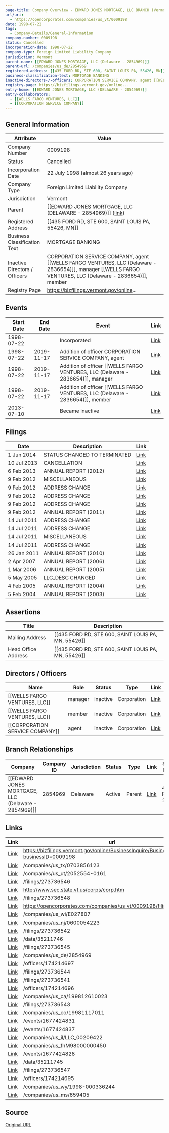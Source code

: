```yaml
---
page-title: Company Overview - EDWARD JONES MORTGAGE, LLC BRANCH (Vermont - 0009198)
url/uri:
  - https://opencorporates.com/companies/us_vt/0009198
date: 1998-07-22
tags:
  - Company-Details/General-Information
company-number: 0009198
status: Cancelled
incorporation-date: 1998-07-22
company-type: Foreign Limited Liability Company
jurisdiction: Vermont
parent-name: [[EDWARD JONES MORTGAGE, LLC (Delaware - 2854969)]]
parent-url: /companies/us_de/2854969
registered-address: [[435 FORD RD, STE 600, SAINT LOUIS PA, 55426, MN]]
business-classification-text: MORTGAGE BANKING
inactive-directors-/-officers: CORPORATION SERVICE COMPANY, agent [[WELLS FARGO VENTURES, LLC (Delaware - 2836654)]], manager [[WELLS FARGO VENTURES, LLC (Delaware - 2836654)]], member
registry-page: https://bizfilings.vermont.gov/online...
entry-home: [[EDWARD JONES MORTGAGE, LLC (DELAWARE - 2854969)]]
entry-collaborators:
  - [[WELLS FARGO VENTURES, LLC]]
  - [[CORPORATION SERVICE COMPANY]]
---
```


## General Information
| Attribute          | Value                                       |
|--------------------|---------------------------------------------|
| Company Number     | 0009198                                     |
| Status             | Cancelled                                   |
| Incorporation Date | 22 July 1998 (almost 26 years ago)          |
| Company Type       | Foreign Limited Liability Company           |
| Jurisdiction       | Vermont                                     |
| Parent             | [[EDWARD JONES MORTGAGE, LLC (DELAWARE - 2854969)]] ([link](/companies/us_de/2854969)) |
| Registered Address | [[435 FORD RD, STE 600, SAINT LOUIS PA, 55426, MN]] |
| Business Classification Text | MORTGAGE BANKING                            |
| Inactive Directors / Officers | CORPORATION SERVICE COMPANY, agent [[WELLS FARGO VENTURES, LLC (Delaware - 2836654)]], manager [[WELLS FARGO VENTURES, LLC (Delaware - 2836654)]], member |
| Registry Page      | https://bizfilings.vermont.gov/online...    |

## Events

| Start Date | End Date   | Event                                                   | Link |
|------------|------------|-------------------------------------------------------|------|
| 1998-07-22 |            | Incorporated                                            | [Link](https://opencorporates.com/events/178853573) |
| 1998-07-22 | 2019-11-17 | Addition of officer CORPORATION SERVICE COMPANY, agent  | [Link](https://opencorporates.com/events/1677424837) |
| 1998-07-22 | 2019-11-17 | Addition of officer [[WELLS FARGO VENTURES, LLC (Delaware - 2836654)]], manager  | [Link](https://opencorporates.com/events/1677424828) |
| 1998-07-22 | 2019-11-17 | Addition of officer [[WELLS FARGO VENTURES, LLC (Delaware - 2836654)]], member   | [Link](https://opencorporates.com/events/1677424831) |
| 2013-07-10 |            | Became inactive                                         | [Link](https://opencorporates.com/events/2385441654) |

## Filings
| Date        | Description                    | Link |
|-------------|--------------------------------|-------|
| 1 Jun 2014  | STATUS CHANGED TO TERMINATED   | [Link](https://opencorporates.com/filings/273736541) |
| 10 Jul 2013 | CANCELLATION                   | [Link](https://opencorporates.com/filings/273736542) |
| 6 Feb 2013  | ANNUAL REPORT (2012)           | [Link](https://opencorporates.com/filings/273736543) |
| 9 Feb 2012  | MISCELLANEOUS                  | [Link](https://opencorporates.com/filings/273736548) |
| 9 Feb 2012  | ADDRESS CHANGE                 | [Link](https://opencorporates.com/filings/273736547) |
| 9 Feb 2012  | ADDRESS CHANGE                 | [Link](https://opencorporates.com/filings/273736546) |
| 9 Feb 2012  | ADDRESS CHANGE                 | [Link](https://opencorporates.com/filings/273736545) |
| 9 Feb 2012  | ANNUAL REPORT (2011)           | [Link](https://opencorporates.com/filings/273736544) |
| 14 Jul 2011 | ADDRESS CHANGE                 | [Link](https://opencorporates.com/filings/273736552) |
| 14 Jul 2011 | ADDRESS CHANGE                 | [Link](https://opencorporates.com/filings/273736551) |
| 14 Jul 2011 | MISCELLANEOUS                  | [Link](https://opencorporates.com/filings/273736550) |
| 14 Jul 2011 | ADDRESS CHANGE                 | [Link](https://opencorporates.com/filings/273736549) |
| 26 Jan 2011 | ANNUAL REPORT (2010)           | [Link](https://opencorporates.com/filings/273736553) |
| 2 Apr 2007  | ANNUAL REPORT (2006)           | [Link](https://opencorporates.com/filings/273736554) |
| 1 Mar 2006  | ANNUAL REPORT (2005)           | [Link](https://opencorporates.com/filings/273736555) |
| 5 May 2005  | LLC_DESC CHANGED               | [Link](https://opencorporates.com/filings/273736556) |
| 4 Feb 2005  | ANNUAL REPORT (2004)           | [Link](https://opencorporates.com/filings/273736557) |
| 5 Feb 2004  | ANNUAL REPORT (2003)           | [Link](https://opencorporates.com/filings/273736558) |

## Assertions
| Title               | Description                                             |
|---------------------|---------------------------------------------------------|
| Mailing Address     | [[435 FORD RD, STE 600, SAINT LOUIS PA, MN, 55426]]     |
| Head Office Address | [[435 FORD RD, STE 600, SAINT LOUIS PA, MN, 55426]]     |

## Directors / Officers
| Name                 | Role            | Status     | Type        | Link |
|----------------------|-----------------|------------|-------------|------|
| [[WELLS FARGO VENTURES, LLC]] | manager         | inactive   | Corporation | [Link](https://opencorporates.com/officers/174214695) |
| [[WELLS FARGO VENTURES, LLC]] | member          | inactive   | Corporation | [Link](https://opencorporates.com/officers/174214696) |
| [[CORPORATION SERVICE COMPANY]] | agent           | inactive   | Corporation | [Link](https://opencorporates.com/officers/174214697) |

## Branch Relationships
| Company                       | Company ID            | Jurisdiction         | Status   | Type       | Link                                | Start Date   | End Date     | Statement Link                      |
|--------------------------------|----------------------|----------------------|----------|------------|-------------------------------------|--------------|--------------|-------------------------------------|
| [[EDWARD JONES MORTGAGE, LLC (Delaware - 2854969)]] | 2854969              | Delaware             | Active   | Parent     | [Link](https://opencorporates.com/companies/us_de/2854969) | 4 Feb 1998   | N/A          | [Statement](https://opencorporates.com/statements/312887513) |

## Links
| Link   | url                            
|--------|--------------------------------|
| [Link](https://bizfilings.vermont.gov/online/BusinessInquire/BusinessInformation?businessID=0009198) |https://bizfilings.vermont.gov/online/BusinessInquire/BusinessInformation?businessID=0009198|
| [Link](/companies/us_tx/0703856123) |/companies/us_tx/0703856123   |
| [Link](/companies/us_ut/2052554-0161) |/companies/us_ut/2052554-0161 |
| [Link](/filings/273736546) |/filings/273736546            |
| [Link](http://www.sec.state.vt.us/corps/corp.htm) |http://www.sec.state.vt.us/corps/corp.htm|
| [Link](/filings/273736548) |/filings/273736548            |
| [Link](https://opencorporates.com/companies/us_vt/0009198/filings) |https://opencorporates.com/companies/us_vt/0009198/filings|
| [Link](/companies/us_wi/E027807) |/companies/us_wi/E027807      |
| [Link](/companies/us_nj/0600054223) |/companies/us_nj/0600054223   |
| [Link](/filings/273736542) |/filings/273736542            |
| [Link](/data/35211746) |/data/35211746                |
| [Link](/filings/273736545) |/filings/273736545            |
| [Link](/companies/us_de/2854969) |/companies/us_de/2854969      |
| [Link](/officers/174214697) |/officers/174214697           |
| [Link](/filings/273736544) |/filings/273736544            |
| [Link](/filings/273736541) |/filings/273736541            |
| [Link](/officers/174214696) |/officers/174214696           |
| [Link](/companies/us_ca/199812610023) |/companies/us_ca/199812610023 |
| [Link](/filings/273736543) |/filings/273736543            |
| [Link](/companies/us_co/19981117011) |/companies/us_co/19981117011  |
| [Link](/events/1677424831) |/events/1677424831            |
| [Link](/events/1677424837) |/events/1677424837            |
| [Link](/companies/us_il/LLC_00209422) |/companies/us_il/LLC_00209422 |
| [Link](/companies/us_fl/M98000000450) |/companies/us_fl/M98000000450 |
| [Link](/events/1677424828) |/events/1677424828            |
| [Link](/data/35211745) |/data/35211745                |
| [Link](/filings/273736547) |/filings/273736547            |
| [Link](/officers/174214695) |/officers/174214695           |
| [Link](/companies/us_wy/1998-000336244) |/companies/us_wy/1998-000336244|
| [Link](/companies/us_ms/659405) |/companies/us_ms/659405       |

## Source
[Original URL](https://opencorporates.com/companies/us_vt/0009198)
